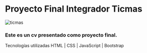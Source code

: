 # Proyecto Final Integrador Ticmas


![ticmas](https://github.com/SaraEOlivera/ProyectoFinalIntegradorTicmas/assets/98133353/46e675ff-f319-45b6-8fc7-2d539e6d20c0)

### Este es un cv presentado como proyecto final. 


Tecnologías utilizadas
HTML | CSS | JavaScript | Bootstrap 





